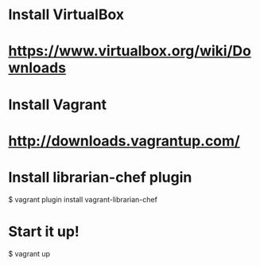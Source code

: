 # Install VirtualBox
# https://www.virtualbox.org/wiki/Downloads

# Install Vagrant
# http://downloads.vagrantup.com/

# Install librarian-chef plugin
$ vagrant plugin install vagrant-librarian-chef

# Start it up!
$ vagrant up
